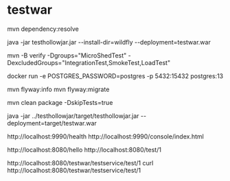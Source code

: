 # testwar

mvn dependency:resolve

java -jar testhollowjar.jar --install-dir=wildfly --deployment=testwar.war

mvn -B verify -Dgroups="MicroShedTest" -DexcludedGroups="IntegrationTest,SmokeTest,LoadTest"

docker run -e POSTGRES_PASSWORD=postgres -p 5432:15432 postgres:13

mvn flyway:info
mvn flyway:migrate

mvn clean package -DskipTests=true

java -jar ../testhollowjar/target/testhollowjar.jar --deployment=target/testwar.war

http://localhost:9990/health
http://localhost:9990/console/index.html

http://localhost:8080/hello
http://localhost:8080/test/1

http://localhost:8080/testwar/testservice/test/1
curl http://localhost:8080/testwar/testservice/test/1
